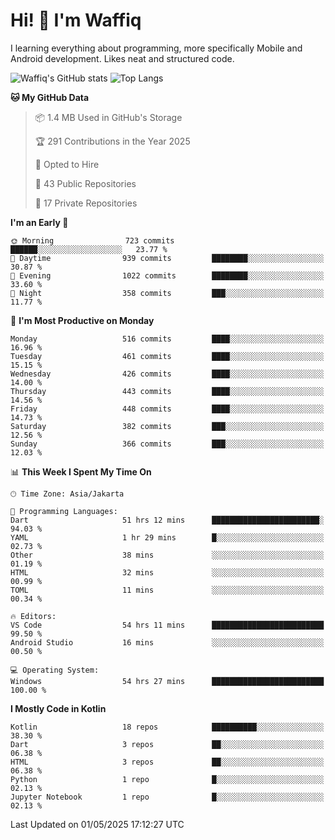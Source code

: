 
# Hi! 👋 I'm Waffiq

I learning everything about programming, more specifically Mobile and Android development. Likes neat and structured code.

<!-- Get to know more about me?

<a href="https://www.linkedin.com/in/waffiqaziz/"><img src="https://img.shields.io/static/v1?label=%20&message=LinkedIn&logo=linkedin&logoColor=white&color=0A66C2&style=for-the-badge" alt="LinkedIn"></a>
<a href="https://www.instagram.com/waffiqaziz/"><img src="https://img.shields.io/static/v1?label=%20&message=instagram&logo=instagram&logoColor=white&labelColor=%23E1306C&color=%23E1306C&style=for-the-badge" alt="Instagram"></a>
<a href="https://web.facebook.com/WaffiqAziz/"><img src="https://img.shields.io/static/v1?label=%20&message=Facebook&logo=facebook&logoColor=white&color=1877F2&style=for-the-badge" alt="Facebook"></a>
<a href="https://twitter.com/waffiqaziz"><img src="https://img.shields.io/static/v1?label=%20&message=X&logo=x&logoColor=white&color=000000&style=for-the-badge" alt="X"></a> -->

![Waffiq's GitHub stats](https://github-readme-stats-eight-theta.vercel.app/api?username=waffiqaziz&show_icons=true&include_all_commits=true&count_private=true&theme=dark)
![Top Langs](https://github-readme-stats.vercel.app/api/top-langs/?username=waffiqaziz&layout=compact&langs_count=8&theme=dark)

<!--START_SECTION:waka-->
**🐱 My GitHub Data** 

> 📦 1.4 MB Used in GitHub's Storage 
 > 
> 🏆 291 Contributions in the Year 2025
 > 
> 💼 Opted to Hire
 > 
> 📜 43 Public Repositories 
 > 
> 🔑 17 Private Repositories 
 > 
**I'm an Early 🐤** 

```text
🌞 Morning                723 commits         ██████░░░░░░░░░░░░░░░░░░░   23.77 % 
🌆 Daytime                939 commits         ████████░░░░░░░░░░░░░░░░░   30.87 % 
🌃 Evening                1022 commits        ████████░░░░░░░░░░░░░░░░░   33.60 % 
🌙 Night                  358 commits         ███░░░░░░░░░░░░░░░░░░░░░░   11.77 % 
```
📅 **I'm Most Productive on Monday** 

```text
Monday                   516 commits         ████░░░░░░░░░░░░░░░░░░░░░   16.96 % 
Tuesday                  461 commits         ████░░░░░░░░░░░░░░░░░░░░░   15.15 % 
Wednesday                426 commits         ████░░░░░░░░░░░░░░░░░░░░░   14.00 % 
Thursday                 443 commits         ████░░░░░░░░░░░░░░░░░░░░░   14.56 % 
Friday                   448 commits         ████░░░░░░░░░░░░░░░░░░░░░   14.73 % 
Saturday                 382 commits         ███░░░░░░░░░░░░░░░░░░░░░░   12.56 % 
Sunday                   366 commits         ███░░░░░░░░░░░░░░░░░░░░░░   12.03 % 
```


📊 **This Week I Spent My Time On** 

```text
🕑︎ Time Zone: Asia/Jakarta

💬 Programming Languages: 
Dart                     51 hrs 12 mins      ████████████████████████░   94.03 % 
YAML                     1 hr 29 mins        █░░░░░░░░░░░░░░░░░░░░░░░░   02.73 % 
Other                    38 mins             ░░░░░░░░░░░░░░░░░░░░░░░░░   01.19 % 
HTML                     32 mins             ░░░░░░░░░░░░░░░░░░░░░░░░░   00.99 % 
TOML                     11 mins             ░░░░░░░░░░░░░░░░░░░░░░░░░   00.34 % 

🔥 Editors: 
VS Code                  54 hrs 11 mins      █████████████████████████   99.50 % 
Android Studio           16 mins             ░░░░░░░░░░░░░░░░░░░░░░░░░   00.50 % 

💻 Operating System: 
Windows                  54 hrs 27 mins      █████████████████████████   100.00 % 
```

**I Mostly Code in Kotlin** 

```text
Kotlin                   18 repos            ██████████░░░░░░░░░░░░░░░   38.30 % 
Dart                     3 repos             ██░░░░░░░░░░░░░░░░░░░░░░░   06.38 % 
HTML                     3 repos             ██░░░░░░░░░░░░░░░░░░░░░░░   06.38 % 
Python                   1 repo              █░░░░░░░░░░░░░░░░░░░░░░░░   02.13 % 
Jupyter Notebook         1 repo              █░░░░░░░░░░░░░░░░░░░░░░░░   02.13 % 
```




 Last Updated on 01/05/2025 17:12:27 UTC
<!--END_SECTION:waka-->
